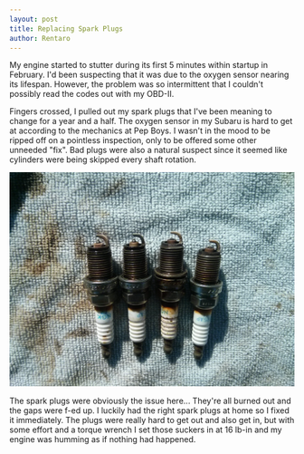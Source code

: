 ```yaml
---
layout: post
title: Replacing Spark Plugs
author: Rentaro
---
```


My engine started to stutter during its first 5 minutes within startup in February. I'd been suspecting that it was due to the oxygen sensor nearing its lifespan. However, the problem was so intermittent that I couldn't possibly read the codes out with my OBD-II. 

Fingers crossed, I pulled out my spark plugs that I've been meaning to change for a year and a half. The oxygen sensor in my Subaru is hard to get at according to the mechanics at Pep Boys. I wasn't in the mood to be ripped off on a pointless inspection, only to be offered some other unneeded "fix". Bad plugs were also a natural suspect since it seemed like cylinders were being skipped every shaft rotation.

![Used Spark Plugs](/img/2015-03-15-plugs.jpg)

The spark plugs were obviously the issue here... They're all burned out and the gaps were f-ed up. I luckily had the right spark plugs at home so I fixed it immediately. The plugs were really hard to get out and also get in, but with some effort and a torque wrench I set those suckers in at 16 lb-in and my engine was humming as if nothing had happened.
